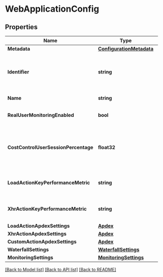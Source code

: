 # WebApplicationConfig

## Properties
Name | Type | Description | Notes
------------ | ------------- | ------------- | -------------
**Metadata** | [**ConfigurationMetadata**](ConfigurationMetadata.md) |  | [optional] 
**Identifier** | **string** | The unique id of the web application, automatically generated by the dynatrace server. | [optional] 
**Name** | **string** | The name of the Web Application | 
**RealUserMonitoringEnabled** | **bool** | Real User Monitoring enabled/disabled. | 
**CostControlUserSessionPercentage** | **float32** | User session percentage for cost and traffic control (decimal number with three fractional digits). | 
**LoadActionKeyPerformanceMetric** | **string** | The Key Performance Metric for load actions | 
**XhrActionKeyPerformanceMetric** | **string** | The Key Performance Metric for xhr actions | 
**LoadActionApdexSettings** | [**Apdex**](Apdex.md) |  | 
**XhrActionApdexSettings** | [**Apdex**](Apdex.md) |  | 
**CustomActionApdexSettings** | [**Apdex**](Apdex.md) |  | 
**WaterfallSettings** | [**WaterfallSettings**](WaterfallSettings.md) |  | 
**MonitoringSettings** | [**MonitoringSettings**](MonitoringSettings.md) |  | 

[[Back to Model list]](../README.md#documentation-for-models) [[Back to API list]](../README.md#documentation-for-api-endpoints) [[Back to README]](../README.md)



